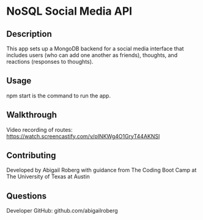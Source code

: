 # NoSQL Social Media API
## Description
This app sets up a MongoDB backend for a social media interface that includes users (who can add one another as friends), thoughts, and reactions (responses to thoughts).
## Usage
npm start is the command to run the app.
## Walkthrough
Video recording of routes: https://watch.screencastify.com/v/pINKWg4O1GryT44AKNSl
## Contributing
Developed by Abigail Roberg with guidance from The Coding Boot Camp at The University of Texas at Austin
## Questions
Developer GitHub: github.com/abigailroberg
